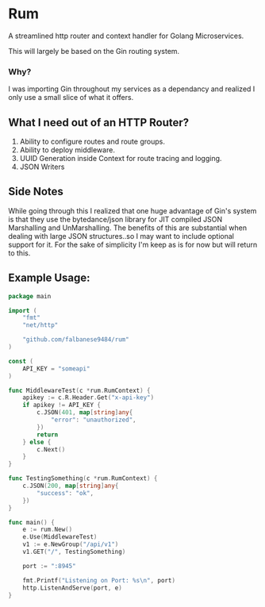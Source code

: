# Rum
A streamlined http router and context handler for Golang Microservices.

This will largely be based on the Gin routing system.

### Why?
I was importing Gin throughout my services as a dependancy and realized I only use a small slice
of what it offers. 

## What I need out of an HTTP Router?
1. Ability to configure routes and route groups.
2. Ability to deploy middleware.
3. UUID Generation inside Context for route tracing and logging.
4. JSON Writers

## Side Notes
While going through this I realized that one huge advantage of Gin's system is that they
use the bytedance/json library for JIT compiled JSON Marshalling and UnMarshalling.
The benefits of this are substantial when dealing with large JSON structures..so I may want to include 
optional support for it.
For the sake of simplicity I'm keep as is for now but will return to this.

## Example Usage:
```go
package main

import (
	"fmt"
	"net/http"

	"github.com/falbanese9484/rum"
)

const (
	API_KEY = "someapi"
)

func MiddlewareTest(c *rum.RumContext) {
	apikey := c.R.Header.Get("x-api-key")
	if apikey != API_KEY {
		c.JSON(401, map[string]any{
			"error": "unauthorized",
		})
		return
	} else {
		c.Next()
	}
}

func TestingSomething(c *rum.RumContext) {
	c.JSON(200, map[string]any{
		"success": "ok",
	})
}

func main() {
	e := rum.New()
	e.Use(MiddlewareTest)
	v1 := e.NewGroup("/api/v1")
	v1.GET("/", TestingSomething)

	port := ":8945"

	fmt.Printf("Listening on Port: %s\n", port)
	http.ListenAndServe(port, e)
}

```
